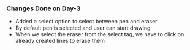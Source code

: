 ### Changes Done on Day-3

- Added a select option to select between pen and eraser
- By default pen is selected and user can start drawing
- When we select the eraser from the select tag, we have to click on already created lines to erase them
